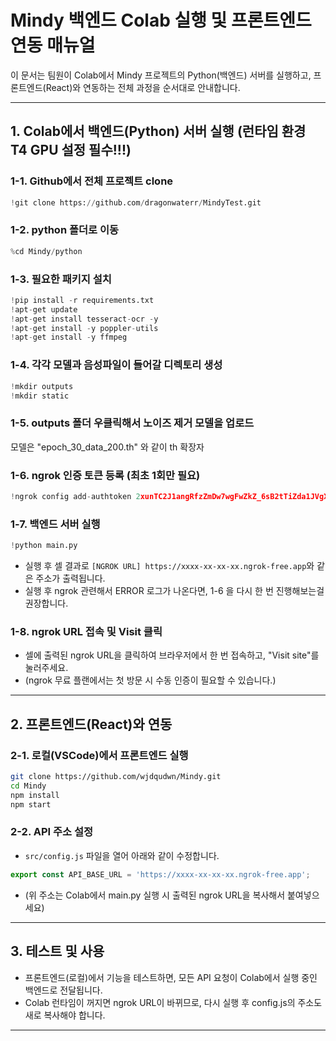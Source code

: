 # Mindy 백엔드 Colab 실행 및 프론트엔드 연동 매뉴얼

이 문서는 팀원이 Colab에서 Mindy 프로젝트의 Python(백엔드) 서버를 실행하고, 프론트엔드(React)와 연동하는 전체 과정을 순서대로 안내합니다.

---

## 1. Colab에서 백엔드(Python) 서버 실행 (런타임 환경 T4 GPU 설정 필수!!!)

### 1-1. Github에서 전체 프로젝트 clone
```python
!git clone https://github.com/dragonwaterr/MindyTest.git
```

### 1-2. python 폴더로 이동
```python
%cd Mindy/python
```

### 1-3. 필요한 패키지 설치
```python
!pip install -r requirements.txt
!apt-get update
!apt-get install tesseract-ocr -y
!apt-get install -y poppler-utils
!apt-get install -y ffmpeg
```
### 1-4. 각각 모델과 음성파일이 들어갈 디렉토리 생성
```python
!mkdir outputs
!mkdir static
```

### 1-5. outputs 폴더 우클릭해서 노이즈 제거 모델을 업로드
모델은 "epoch_30_data_200.th" 와 같이 th 확장자

### 1-6. ngrok 인증 토큰 등록 (최초 1회만 필요)
```python
!ngrok config add-authtoken 2xunTC2J1angRfzZmDw7wgFwZkZ_6sB2tTiZda1JVgXVbRP3o
```

### 1-7. 백엔드 서버 실행
```python
!python main.py
```
- 실행 후 셀 결과로 `[NGROK URL] https://xxxx-xx-xx-xx.ngrok-free.app`와 같은 주소가 출력됩니다.
- 실행 후 ngrok 관련해서 ERROR 로그가 나온다면, 1-6 을 다시 한 번 진행해보는걸 권장합니다.

### 1-8. ngrok URL 접속 및 Visit 클릭
- 셀에 출력된 ngrok URL을 클릭하여 브라우저에서 한 번 접속하고, "Visit site"를 눌러주세요.
- (ngrok 무료 플랜에서는 첫 방문 시 수동 인증이 필요할 수 있습니다.)

---

## 2. 프론트엔드(React)와 연동

### 2-1. 로컬(VSCode)에서 프론트엔드 실행
```bash
git clone https://github.com/wjdqudwn/Mindy.git
cd Mindy
npm install
npm start
```

### 2-2. API 주소 설정
- `src/config.js` 파일을 열어 아래와 같이 수정합니다.
```js
export const API_BASE_URL = 'https://xxxx-xx-xx-xx.ngrok-free.app';
```
- (위 주소는 Colab에서 main.py 실행 시 출력된 ngrok URL을 복사해서 붙여넣으세요)

---

## 3. 테스트 및 사용
- 프론트엔드(로컬)에서 기능을 테스트하면, 모든 API 요청이 Colab에서 실행 중인 백엔드로 전달됩니다.
- Colab 런타임이 꺼지면 ngrok URL이 바뀌므로, 다시 실행 후 config.js의 주소도 새로 복사해야 합니다.
---
